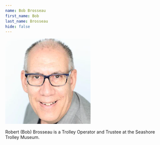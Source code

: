 ```yaml
---
name: Bob Brosseau
first_name: Bob
last_name: Brosseau
hide: false
---
```


![Bob Brosseau Headshot](/assets/images/speakers/bob-brosseau.png)

Robert (Bob) Brosseau is a Trolley Operator and Trustee at the Seashore Trolley Museum.
